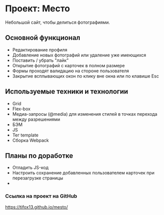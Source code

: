 # Проект: Место
Небольшой сайт, чтобы делиться фотографиями.
## Основной функционал
* Редактирование профиля
* Добавление новых фотографий или удаление уже имеющихся
* Поставить / убрать "лайк"
* Открытие фотографий с карточек в полном размере
* Формы проходят валидацию на стороне пользователя
* Закрытие всплывающих окон по клику вне окна или по клавише Esc
## Используемые техники и технологии
* Grid
* Flex-box
* Медиа-запросы (@media) для изменения стилей в точках перехода между разрешениями
* БЭМ
* JS 
* Тег template
* Сборка Webpack
## Планы по доработке
* Отладить JS-код
* Настроить сохранение добавленных пользователем карточек при перезагрузке страницы
* 

### Ссылка на проект на GitHub
https://tifox13.github.io/mesto/

